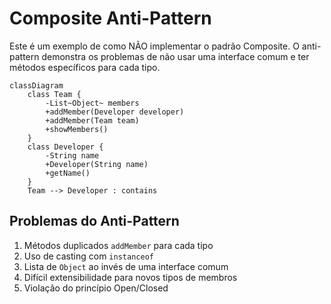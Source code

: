 # Composite Anti-Pattern

Este é um exemplo de como NÃO implementar o padrão Composite. O anti-pattern demonstra os problemas de não usar uma interface comum e ter métodos específicos para cada tipo.

```mermaid
classDiagram
    class Team {
        -List~Object~ members
        +addMember(Developer developer)
        +addMember(Team team)
        +showMembers()
    }
    class Developer {
        -String name
        +Developer(String name)
        +getName()
    }
    Team --> Developer : contains
```

## Problemas do Anti-Pattern
1. Métodos duplicados `addMember` para cada tipo
2. Uso de casting com `instanceof`
3. Lista de `Object` ao invés de uma interface comum
4. Difícil extensibilidade para novos tipos de membros
5. Violação do princípio Open/Closed
